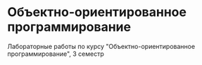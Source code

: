# Объектно-ориентированное программирование
Лабораторные работы по курсу "Объектно-ориентированное программирование", 3 семестр
